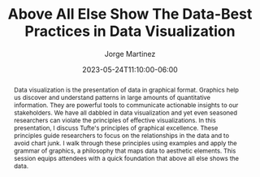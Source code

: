 ---
title: Above All Else Show The Data-Best Practices in Data Visualization
author: 'Jorge Martinez'
date: '2023-05-24T11:10:00-06:00'
slug: uhs-conf-2023
categories: []
tags: []
event: University of Houston System Student Affairs and Enrollment Services Leadership Conference
event_url: https://uh.edu/dsa/events/uhslc/2023/index
location: UH-Clear Lake, Houston, TX
address:
  street: 2700 Bay Area Blvd
  city: Houston
  region: TX
  postcode: 77058
  country: USA
summary: Using Tufte's principles of graphical excellence to support effective data storytelling and to avoid chart junk.
abstract: Data visualization is the presentation of data in graphical format. Graphics help us discover and understand patterns in large amounts of quantitative information. They are powerful tools to communicate actionable insights to our stakeholders. We have all dabbled in data visualization and yet even seasoned researchers can violate the principles of effective visualizations. In this presentation, I discuss Tufte's principles of graphical excellence. These principles guide researchers to focus on the relationships in the data and to avoid chart junk. I walk through these principles using examples and apply the grammar of graphics, a philosophy that maps data to aesthetic elements. This session equips attendees with a quick foundation that above all else shows the data.
date_end: '2023-05-27T12:00:00-06:00'
all_day: no
publishDate: '2023-05-24T12:00:00-06:00'
authors: []
featured: no
image:
  caption: ''
  focal_point: ''
  preview_only: no
url_slides: https://martinez-jorge.quarto.pub/above-all-else-show-the-data/
url_code: ~
url_pdf: ~
url_video: ~
slides: 'https://martinez-jorge.quarto.pub/above-all-else-show-the-data/'
projects: []
---